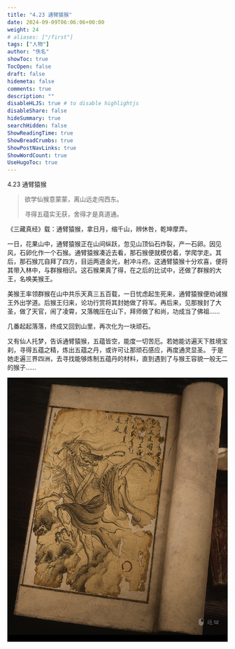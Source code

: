 ```yaml
---
title: "4.23 通臂猿猴"
date: 2024-09-09T06:06:06+00:00
weight: 24
# aliases: ["/first"]
tags: ["人物"]
author: "佚名"
showToc: true
TocOpen: false
draft: false
hidemeta: false
comments: true
description: ""
disableHLJS: true # to disable highlightjs
disableShare: false
hideSummary: true
searchHidden: false
ShowReadingTime: true
ShowBreadCrumbs: true
ShowPostNavLinks: true
ShowWordCount: true
UseHugoToc: true
---
```


4.23 通臂猿猴

> 欲学仙猴意蒙蒙，离山远走闯西东。
>
> 寻得五蕴实无获，舍得才是真道通。


《三藏真经》载：通臂猿猴，拿日月，缩千山，辨休咎，乾坤摩弄。

一日，花果山中，通臂猿猴正在山间纵跃，忽见山顶仙石炸裂，产一石卵。因见风，石卵化作一个石猴。通臂猿猴凑近去看，那石猴便就模仿着，学爬学走。其后，那石猴兀自拜了四方，目运两道金光，射冲斗府。这通臂猿猴十分欢喜，便将其带入林中，与群猴相识。这石猴果真了得，在之后的比试中，还做了群猴的大王，名唤美猴王。

美猴王率领群猴在山中共乐天真三五百载，一日忧虑起生死来，通臂猿猴便劝诫猴王外出学道。后猴王归来，论功行赏将其封她做了将军。再后来，见那猴封了大圣，做了天官，闹了凌霄，又落魄压在山下，拜师做了和尚，功成当了佛祖……

几番起起落落，终成又回到山里，再次化为一块顽石。

又有仙人托梦，告诉通臂猿猴，五蕴皆空，能度一切苦厄。若她能访遍天下胜境宝刹，寻得五蕴之精，炼出五蕴之丹，或许可让那顽石感应，再度通灵显圣。 于是她走遍三界四洲，去寻找能够炼制五蕴丹的材料，直到遇到了与猴王容貌一般无二的猴子……


![本地图片](image.png)
